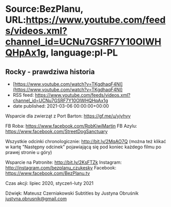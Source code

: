 # Source:BezPlanu, URL:https://www.youtube.com/feeds/videos.xml?channel_id=UCNu7GSRF7Y10OIWHQHpAx1g, language:pl-PL

## Rocky - prawdziwa historia
 - [https://www.youtube.com/watch?v=TKgdhaqF4NI](https://www.youtube.com/watch?v=TKgdhaqF4NI)
 - RSS feed: https://www.youtube.com/feeds/videos.xml?channel_id=UCNu7GSRF7Y10OIWHQHpAx1g
 - date published: 2021-03-06 00:00:00+00:00

Wsparcie dla zwierząt z Port Barton: 
https://gf.me/u/yjvhvy

FB Roba: https://www.facebook.com/RobKiwiMartin
FB Azylu: https://www.facebook.com/StreetDogSanctuary

Wszystkie odcinki chronologicznie: http://bit.ly/2MqAO7Q
(można też klikać w kartę "Następny odcinek" pojawiającą się pod koniec każdego filmu po prawej stronie u góry)

Wsparcie na Patronite: http://bit.ly/2KsFTZk 
Instagram: http://instagram.com/bezplanu_czukesky 
Facebook: https://www.facebook.com/BezPlanu.tv

Czas akcji: lipiec 2020, styczeń-luty 2021

Dźwięk: Mateusz Czerniakowski
Subtitles by Justyna Obruśnik justyna.obrusnik@gmail.com

